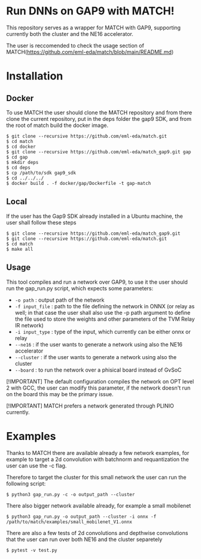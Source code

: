 # Run DNNs on GAP9 with MATCH!

This repository serves as a wrapper for MATCH with GAP9, supporting currently both the cluster and the NE16 accelerator.

The user is reccomended to check the usage section of MATCH(https://github.com/eml-eda/match/blob/main/README.md)

# Installation

## Docker

To use MATCH the user should clone the MATCH repository and from there clone the current repository, put in the deps folder the gap9 SDK, and from the root of match build the docker image.
```
$ git clone --recursive https://github.com/eml-eda/match.git
$ cd match
$ cd docker
$ git clone --recursive https://github.com/eml-eda/match_gap9.git gap
$ cd gap
$ mkdir deps
$ cd deps
$ cp /path/to/sdk gap9_sdk
$ cd ../../../
$ docker build . -f docker/gap/Dockerfile -t gap-match
```

## Local

If the user has the Gap9 SDK already installed in a Ubuntu machine, the user shall follow these steps
```
$ git clone --recursive https://github.com/eml-eda/match_gap9.git
$ git clone --recursive https://github.com/eml-eda/match.git
$ cd match
$ make all
```

## Usage

This tool compiles and run a network over GAP9, to use it the user should run the gap_run.py script, which expects some parameters:
- `-o path` : output path of the network
- `-f input_file` : path to the file defining the network in ONNX (or relay as well; in that case the user shall also use the -p path argument to define the file used to store the weights and other parameters of the TVM Relay IR network)
- `-i input_type` : type of the input, which currently can be either onnx or relay
- `--ne16` : if the user wants to generate a network using also the NE16 accelerator
- `--cluster` : if the user wants to generate a network using also the cluster
- `--board` : to run the network over a phisical board instead of GvSoC

[!IMPORTANT]
The default configuration compiles the network on OPT level 2 with GCC, the user can modify this parameter, if the network doesn't run on the board this may be the primary issue.

[!IMPORTANT]
MATCH prefers a network generated through PLINIO currently.

# Examples

Thanks to MATCH there are available already a few network examples, for example to target a 2d convolution with batchnorm and requantization the user can use the -c flag.

Therefore to target the cluster for this small network the user can run the following script:
```
$ python3 gap_run.py -c -o output_path --cluster
```

There also bigger network available already, for example a small mobilenet
```
$ python3 gap_run.py -o output_path --cluster -i onnx -f /path/to/match/examples/small_mobilenet_V1.onnx
```

There are also a few tests of 2d convolutions and depthwise convolutions that the user can run over both NE16 and the cluster separetely

```
$ pytest -v test.py
```